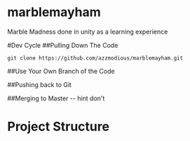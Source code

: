 # marblemayham
Marble Madness done in unity as a learning experience

#Dev Cycle
##Pulling Down The Code

```````
git clone https://github.com/azzmodious/marblemayham.git
```````


##Use Your Own Branch of the Code

##Pushing back to Git

##Merging to Master -- hint don't 





# Project Structure


